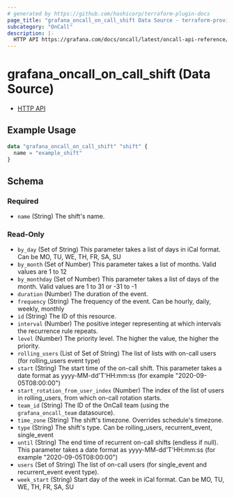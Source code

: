 ```yaml
---
# generated by https://github.com/hashicorp/terraform-plugin-docs
page_title: "grafana_oncall_on_call_shift Data Source - terraform-provider-grafana"
subcategory: "OnCall"
description: |-
  HTTP API https://grafana.com/docs/oncall/latest/oncall-api-reference/on_call_shifts/
---
```


# grafana_oncall_on_call_shift (Data Source)

* [HTTP API](https://grafana.com/docs/oncall/latest/oncall-api-reference/on_call_shifts/)

## Example Usage

```terraform
data "grafana_oncall_on_call_shift" "shift" {
  name = "example_shift"
}
```

<!-- schema generated by tfplugindocs -->
## Schema

### Required

- `name` (String) The shift's name.

### Read-Only

- `by_day` (Set of String) This parameter takes a list of days in iCal format. Can be MO, TU, WE, TH, FR, SA, SU
- `by_month` (Set of Number) This parameter takes a list of months. Valid values are 1 to 12
- `by_monthday` (Set of Number) This parameter takes a list of days of the month.  Valid values are 1 to 31 or -31 to -1
- `duration` (Number) The duration of the event.
- `frequency` (String) The frequency of the event. Can be hourly, daily, weekly, monthly
- `id` (String) The ID of this resource.
- `interval` (Number) The positive integer representing at which intervals the recurrence rule repeats.
- `level` (Number) The priority level. The higher the value, the higher the priority.
- `rolling_users` (List of Set of String) The list of lists with on-call users (for rolling_users event type)
- `start` (String) The start time of the on-call shift. This parameter takes a date format as yyyy-MM-dd'T'HH:mm:ss (for example "2020-09-05T08:00:00")
- `start_rotation_from_user_index` (Number) The index of the list of users in rolling_users, from which on-call rotation starts.
- `team_id` (String) The ID of the OnCall team (using the `grafana_oncall_team` datasource).
- `time_zone` (String) The shift's timezone.  Overrides schedule's timezone.
- `type` (String) The shift's type. Can be rolling_users, recurrent_event, single_event
- `until` (String) The end time of recurrent on-call shifts (endless if null). This parameter takes a date format as yyyy-MM-dd'T'HH:mm:ss (for example "2020-09-05T08:00:00")
- `users` (Set of String) The list of on-call users (for single_event and recurrent_event event type).
- `week_start` (String) Start day of the week in iCal format. Can be MO, TU, WE, TH, FR, SA, SU
